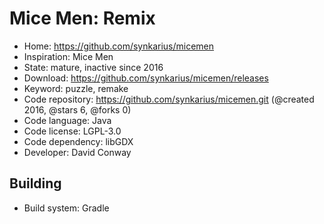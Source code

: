 # Mice Men: Remix

- Home: https://github.com/synkarius/micemen
- Inspiration: Mice Men
- State: mature, inactive since 2016
- Download: https://github.com/synkarius/micemen/releases
- Keyword: puzzle, remake
- Code repository: https://github.com/synkarius/micemen.git (@created 2016, @stars 6, @forks 0)
- Code language: Java
- Code license: LGPL-3.0
- Code dependency: libGDX
- Developer: David Conway

## Building

- Build system: Gradle

